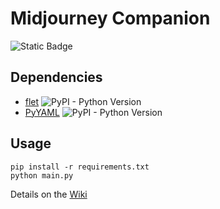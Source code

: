 # Midjourney Companion
![Static Badge](https://img.shields.io/badge/python_tested_versions-3.8.0_%7C_3.11.7-blue)

## Dependencies
- [flet](https://github.com/flet-dev/flet) ![PyPI - Python Version](https://img.shields.io/pypi/pyversions/flet)
- [PyYAML](https://github.com/yaml/pyyaml/) ![PyPI - Python Version](https://img.shields.io/pypi/pyversions/pyyaml)

## Usage
```
pip install -r requirements.txt
python main.py
```

Details on the [Wiki](https://github.com/Solexma/aiprompt/wiki)
